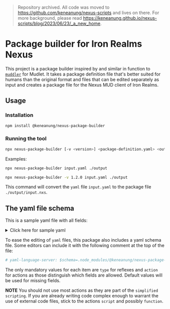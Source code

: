 > Repository archived. All code was moved to https://github.com/keneanung/nexus-scripts and lives on there. For more background, please read https://keneanung.github.io/nexus-scripts/blog/2023/06/23/_a_new_home.

# Package builder for Iron Realms Nexus #

This project is a package builder inspired by and similar in function to [`muddler`](https://github.com/demonnic/muddler) for Mudlet. It takes a package definition file that's better suited for humans than the original format and files that can be edited separately as input and creates a package file for the Nexus MUD client of Iron Realms.

## Usage ##

### Installation ###

```bash
npm install @keneanung/nexus-package-builder
```

### Running the tool ###

```bash
npx nexus-package-builder [-v <version>] <package-definition.yaml> <output-dir>
```

Examples:

```bash
npx nexus-package-builder input.yaml ./output
```

```bash
npx nexus-package-builder -v 1.2.0 input.yaml ./output
```

This command will convert the `yaml` file `input.yaml` to the package file `./output/input.nxs`.

## The yaml file schema ##

This is a sample yaml file with all fields:

<details>
<summary>Click here for sample yaml</summary>

```yaml
# yaml-language-server: $schema=./resources/nexus-schema.json
name: Package Name
description: This is the package description
enabled: true
type: group
version: 1.0.0
dependencies:
  - foo
  - bar
website: https://foo.com/bar
items:
  # function with inline code
  - name: functionName
    type: function
    code: console.log('hello world')
    enabled: true
  # function with external code file
  - name: anotherFunctionName
    type: function
    codeFile: ./codeFile.js
    enabled: true
  - name: alias
    type: alias
    case_sensitive: true
    enabled: true
    text: Alias text to match
    matching: begins # or exact or regexp
    prefix_suffix: true
    whole_words: true
    actions:
      # script with inline code
      - action: script
        script: console.log('hello from script')
      - action: script
        scriptFile: ./scriptFile.js
      - action: button
        buttonaction: command  # or default or highlight or unhighlight or label
        buttonid: '0'
        command: someCommandToRun
        label: labelToSet
      - action: command
        command: commandText
        prefix_suffix: true
      - action: disable
        name: thingToDisable
        type: alias # or event or trigger or group or keybind
      - action: disableme
      - action: enable
        name: thingToEnable
        type: alias # or event or trigger or group or keybind
      - action: function
        fn: functionToCall
      - action: goto
        label: labelToGoTo
      - action: if
        cond-type1: target # or value or variable
        cond-val1: value1
        cond-type2: target # or value or variable
        cond-val2: value2
        cond-op: starts # or ends or greater or smaller or eq
        cond-mod: not # or empty
        cond-cs: true
        dothen: continue # or jump or stop
        dothenlabel: labelToJumpTo
        doelse: continue # or jump or stop
        doelselabel: labelToJumpToElse
      - action: label
        label: labelName
      - action: notification
        heading: header for browser notification
        text: text of notification
      - action: notify
        notice: NoticeText
        notice_fg: red # any colour in HTML (so name or hex)
        notice_bg: red # any colour in HTML (so name or hex)
      - action: repeat
        cond-type1: target # or value or variable
        cond-val1: value1
        cond-type2: target # or value or variable
        cond-val2: value2
        cond-op: starts # or ends or greater or smaller or eq
        cond-mod: not # or empty
        cond-cs: true
        label: labelToJumpTo
        mode: count # or while
      - action: sound
        sound: urlToSoundToPlay
      - action: stop
      - action: variable
        op: add # or del or div or mul or set or sub
        valtype: target # or value or variable
        value: valueof the variable
        varname: name of the new variable
      - action: wait
        milliseconds: "0"
        seconds: "1"
      - action: waitfor
        text: text from the game to wait for
        matching: begins # or exact or regexp or substring
        case_sensitive: true
        expire: "10"
        whole_words: true
  - type: group
    name: group name
    enabled: true
    items:
      # list of reflexes (triggers, aliases, groups, keybinds, events)
  - type: event
    name: name of the event
    enabled: true
    evtype: GMCP
    evsubtype: Char.Afflictions.Add # or Char.Afflictions.Remove or Char.Vitals or Room.AddPlayer or Room.RemovePlayer or Char.Defences.Add or Char.Defences.Remove or IRE.Target.Set or Room.Info
    actions:
      # list of actions to run, see the alias
  - type: keybind
    enabled: true
    name: keybindName
    key: 0 # numerical ID for the key
    key_alt: true
    key_ctrl: true
    key_shift: true
    actions:
      # list of actions to run, see the alias
  - type: trigger
    name: triggername
    text: text to trigger
    enabled: true
    matching: begins # or exact or regexp or substring
    case_sensitive: true
    whole_words: true
    actions:
      # list of actions to run, see the alias
```

</details>

To ease the editing of `yaml` files, this package also includes a yaml schema file. Some editors can include it with the following comment at the top of the file:

```yaml
# yaml-language-server: $schema=.node_modules/@keneanung/nexus-package-builder/resources/nexus-schema.json
```

The only mandatory values for each item are `type` for reflexes and `action` for actions as those distinguish which fields are allowed. Default values will be used for missing fields.

**NOTE** You should not use most actions as they are part of the `simplified scripting`. If you are already writing code complex enough to warrant the use of external code files, stick to the actions `script` and possibly `function`.
